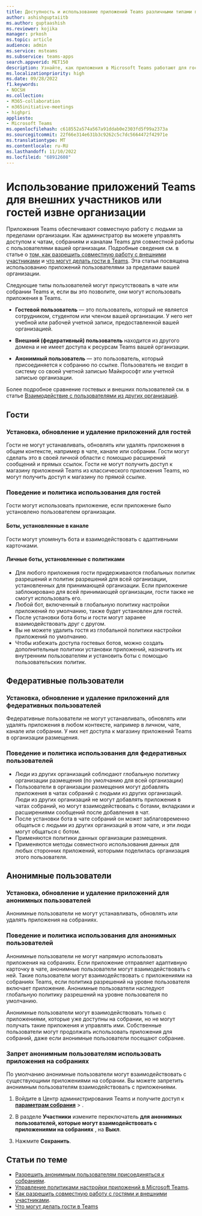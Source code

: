 ```yaml
---
title: Доступность и использование приложений Teams различными типами пользователей
author: ashishguptaiitb
ms.author: guptaashish
ms.reviewer: kojika
manager: prkosh
ms.topic: article
audience: admin
ms.service: msteams
ms.subservice: teams-apps
search.appverid: MET150
description: Узнайте, как приложения в Microsoft Teams работают для гостей, федеративных пользователей и анонимных пользователей.
ms.localizationpriority: high
ms.date: 09/28/2022
f1.keywords:
- NOCSH
ms.collection:
- M365-collaboration
- m365initiative-meetings
- highpri
appliesto:
- Microsoft Teams
ms.openlocfilehash: c618552a574a567a91ddab0e2303fd5f99a2373a
ms.sourcegitcommit: 22f66e314e631b3c9262c5c7dc5664472f42971e
ms.translationtype: MT
ms.contentlocale: ru-RU
ms.lasthandoff: 11/10/2022
ms.locfileid: "68912608"
---
```

# <a name="use-of-teams-apps-for-external-attendees-or-guest-from-outside-an-organization"></a>Использование приложений Teams для внешних участников или гостей извне организации

Приложения Teams обеспечивают совместную работу с людьми за пределами организации. Как администратор вы можете управлять доступом к чатам, собраниям и каналам Teams для совместной работы с пользователями вашей организации. Подробные сведения см. в статье о [том, как разрешить совместную работу с внешними участниками](manage-external-access.md) и [что могут делать гости в Teams](guest-access.md). Эта статья посвящена использованию приложений пользователями за пределами вашей организации.

Следующие типы пользователей могут присутствовать в чате или собрании Teams и, если вы это позволите, они могут использовать приложения в Teams.

* **Гостевой пользователь** — это пользователь, который не является сотрудником, студентом или членом вашей организации. У него нет учебной или рабочей учетной записи, предоставленной вашей организацией.

* **Внешний (федеративный) пользователь** находится из другого домена и не имеет доступа к ресурсам Teams вашей организации.

* **Анонимный пользователь** — это пользователь, который присоединяется к собранию по ссылке. Пользователь не входит в систему со своей учетной записью Майкрософт или учетной записью организации.

Более подробное сравнение гостевых и внешних пользователей см. в статье [Взаимодействие с пользователями из других организаций](communicate-with-users-from-other-organizations.md).

## <a name="guests"></a>Гости

### <a name="install-update-and-delete-apps-for-guests"></a>Установка, обновление и удаление приложений для гостей

Гости не могут устанавливать, обновлять или удалять приложения в общем контексте, например в чате, канале или собрании. Гости могут сделать это в своей личной области с помощью расширений сообщений и прямых ссылок. Гости не могут получить доступ к магазину приложений Teams из классического приложения Teams, но могут получить доступ к магазину по прямой ссылке.

### <a name="usage-behavior-and-policy-for-guests"></a>Поведение и политика использования для гостей

Гости могут использовать приложение, если приложение было установлено пользователем организации.

#### <a name="bots-installed-to-a-channel"></a>Боты, установленные в канале

Гости могут упомянуть бота и взаимодействовать с адаптивными карточками.

#### <a name="personal-bots-installed-with-policies"></a>Личные боты, установленные с политиками

* Для любого приложения гости придерживаются глобальных политик разрешений и политик разрешений для всей организации, установленных для принимающей организации. Если приложение заблокировано для всей принимающей организации, гости также не смогут использовать его.
* Любой бот, включенный в глобальную политику настройки приложений по умолчанию, также будет установлен для гостей.
* После установки бота боты и гости могут заранее взаимодействовать друг с другом.
* Вы не можете удалить гостя из глобальной политики настройки приложений по умолчанию.
* Чтобы избежать доступа гостевых ботов, можно создать дополнительные политики установки приложений, назначить их внутренним пользователям и установить боты с помощью пользовательских политик.

## <a name="federated-users"></a>Федеративные пользователи

### <a name="install-update-and-delete-apps-for-federated-users"></a>Установка, обновление и удаление приложений для федеративных пользователей

Федеративные пользователи не могут устанавливать, обновлять или удалять приложения в любом контексте, например в личном, чате, канале или собрании. У них нет доступа к магазину приложений Teams в организации размещения.

### <a name="usage-behavior-and-policy-for-federated-users"></a>Поведение и политика использования для федеративных пользователей

* Люди из других организаций соблюдают глобальную политику организации размещения (по умолчанию для всей организации)
* Пользователи в организации размещения могут добавлять приложения в чатах собраний с людьми из других организаций. Люди из других организаций не могут добавлять приложения в чатах собраний, но могут взаимодействовать с ботами, вкладками и расширениями сообщений после добавления в чат.
* После установки бота в чате собраний он может заблаговременно общаться с людьми из других организаций в этом чате, и эти люди могут общаться с ботом.
* Применяются политики данных организации размещения.
* Применяются методы совместного использования данных для любых сторонних приложений, которыми поделилась организация этого пользователя.

## <a name="anonymous-users"></a>Анонимные пользователи

### <a name="install-update-and-delete-apps-for-anonymous-users"></a>Установка, обновление и удаление приложений для анонимных пользователей

Анонимные пользователи не могут устанавливать, обновлять или удалять приложения на собраниях.

### <a name="usage-behavior-and-policy-for-anonymous-users"></a>Поведение и политика использования для анонимных пользователей

Анонимные пользователи не могут напрямую использовать приложения на собраниях. Если приложение отправляет адаптивную карточку в чате, анонимные пользователи могут взаимодействовать с ней. Такие пользователи могут взаимодействовать с приложениями на собраниях Teams, если политика разрешений на уровне пользователя включает приложение. Анонимные пользователи наследуют глобальную политику разрешений на уровне пользователя по умолчанию.

Анонимные пользователи могут взаимодействовать только с приложениями, которые уже доступны на собрании, но не могут получать такие приложения и управлять ими. Собственные пользователи могут продолжать использовать приложения для собраний, даже если анонимные пользователи посещают собрание.

### <a name="disallow-anonymous-users-to-use-apps-in-meetings"></a>Запрет анонимным пользователям использовать приложения на собраниях

По умолчанию анонимные пользователи могут взаимодействовать с существующими приложениями на собрании. Вы можете запретить анонимным пользователям взаимодействовать с приложениями.

1. Войдите в Центр администрирования Teams и получите доступ к **[параметрам собрания](https://admin.teams.microsoft.com/meetings/settings)** > .

1. В разделе **Участники** измените переключатель **для анонимных пользователей, которые могут взаимодействовать с приложениями на собраниях** , на **Выкл**.

1. Нажмите **Сохранить**.

## <a name="related-articles"></a>Статьи по теме

* [Разрешить анонимным пользователям присоединяться к собраниям](meeting-settings-in-teams.md#allow-anonymous-users-to-join-meetings).
* [Управление политиками настройки приложений в Microsoft Teams](teams-app-setup-policies.md).
* [Как разрешить совместную работу с гостями и внешними участниками](manage-external-access.md).
* [Что могут делать гости в Teams](guest-access.md)
